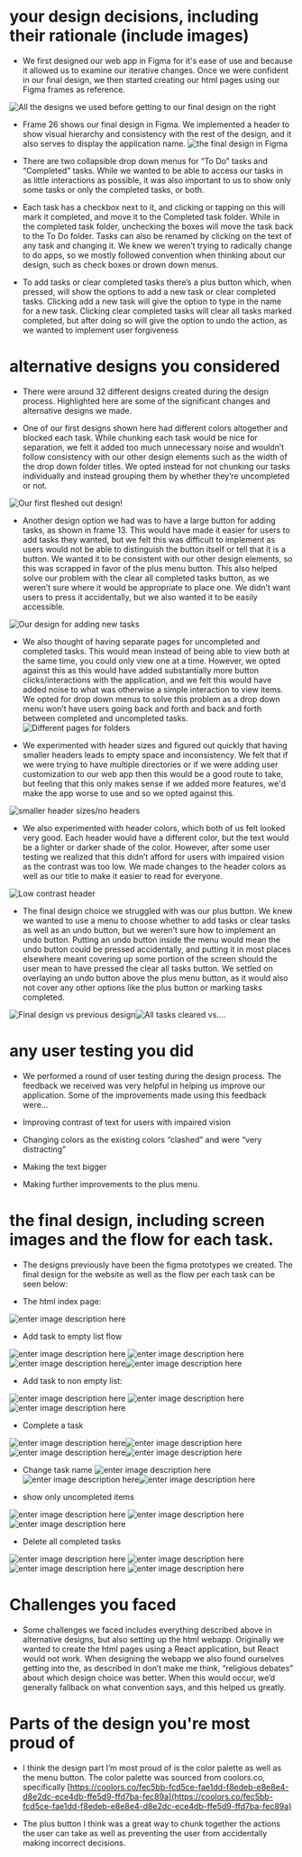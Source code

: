 # your design decisions, including their rationale (include images)

-   We first designed our web app in Figma for it's ease of use and because it allowed us to examine our iterative changes. Once we were confident in our final design, we then started creating our html pages using our Figma frames as reference.
    

![All the designs we used before getting to our final design on the right](https://i.imgur.com/CAfvcxF.png)
    

-   Frame 26 shows our final design in Figma. We implemented a header to show visual hierarchy and consistency with the rest of the design, and it also serves to display the application name.
![the final design in Figma](https://i.imgur.com/BZNqMJ7.png)
    
-   There are two collapsible drop down menus for “To Do” tasks and “Completed” tasks. While we wanted to be able to access our tasks in as little interactions as possible, it was also important to us to show only some tasks or only the completed tasks, or both. 
    
-   Each task has a checkbox next to it, and clicking or tapping on this will mark it completed, and move it to the Completed task folder. While in the completed task folder, unchecking the boxes will move the task back to the To Do folder. Tasks can also be renamed by clicking on the text of any task and changing it. We knew we weren’t trying to radically change to do apps, so we mostly followed convention when thinking about our design, such as check boxes or drown down menus.
    
-   To add tasks or clear completed tasks there’s a plus button which, when pressed, will show the options to add a new task or clear completed tasks. Clicking add a new task will give the option to type in the name for a new task. Clicking clear completed tasks will clear all tasks marked completed, but after doing so will give the option to undo the action, as we wanted to implement user forgiveness

# alternative designs you considered

-   There were around 32 different designs created during the design process. Highlighted here are some of the significant changes and alternative designs we made.
    
-   One of our first designs shown here had different colors altogether and blocked each task. While chunking each task would be nice for separation, we felt it added too much unnecessary noise and wouldn’t follow consistency with our other design elements such as the width of the drop down folder titles. We opted instead for not chunking our tasks individually and instead grouping them by whether they’re uncompleted or not.

![Our first fleshed out design!](https://i.imgur.com/qYOTFlR.png)
    
-   Another design option we had was to have a large button for adding tasks, as shown in frame 13. This would have made it easier for users to add tasks they wanted, but we felt this was difficult to implement as users would not be able to distinguish the button itself or tell that it is a button. We wanted it to be consistent with our other design elements, so this was scrapped in favor of the plus menu button. This also helped solve our problem with the clear all completed tasks button, as we weren’t sure where it would be appropriate to place one. We didn’t want users to press it accidentally, but we also wanted it to be easily accessible.

 ![Our design for adding new tasks](https://i.imgur.com/aamEN8z.png)

-   We also thought of having separate pages for uncompleted and completed tasks. This would mean instead of being able to view both at the same time, you could only view one at a time. However, we opted against this as this would have added substantially more button clicks/interactions with the application, and we felt this would have added noise to what was otherwise a simple interaction to view items. We opted for drop down menus to solve this problem as a drop down menu won’t have users going back and forth and back and forth between completed and uncompleted tasks.
  ![Different pages for folders](https://i.imgur.com/QYS40Tf.png)

-   We experimented with header sizes and figured out quickly that having smaller headers leads to empty space and inconsistency. We felt that if we were trying to have multiple directories or if we were adding user customization to our web app then this would be a good route to take, but feeling that this only makes sense if we added more features, we'd make the app worse to use and so we opted against this.

![smaller header sizes/no headers](https://i.imgur.com/jkyypuA.png)    

-   We also experimented with header colors, which both of us felt looked very good. Each header would have a different color, but the text would be a lighter or darker shade of the color. However, after some user testing we realized that this didn’t afford for users with impaired vision as the contrast was too low. We made changes to the header colors as well as our title to make it easier to read for everyone.

![Low contrast header](https://i.imgur.com/eWjrzeH.png)
    
-   The final design choice we struggled with was our plus button. We knew we wanted to use a menu to choose whether to add tasks or clear tasks as well as an undo button, but we weren’t sure how to implement an undo button. Putting an undo button inside the menu would mean the undo button could be pressed accidentally, and putting it in most places elsewhere meant covering up some portion of the screen should the user mean to have pressed the clear all tasks button. We settled on overlaying an undo button above the plus menu button, as it would also not cover any other options like the plus button or marking tasks completed.


![Final design vs previous design](https://i.imgur.com/Dszg72P.png)![All tasks cleared vs....](https://i.imgur.com/Eswi7M3.png)

# any user testing you did

-   We performed a round of user testing during the design process. The feedback we received was very helpful in helping us improve our application. Some of the improvements made using this feedback were…
    

-   Improving contrast of text for users with impaired vision
    
-   Changing colors as the existing colors “clashed” and were “very distracting”
    
-   Making the text bigger
    
-   Making further improvements to the plus menu.

# the final design, including screen images and the flow for each task.
- The designs previously have been the figma prototypes we created. The final design for the website as well as the flow per each task can be seen below:

- The html index page:

![enter image description here](https://i.imgur.com/DvZik84.png)

- Add task to empty list flow

![enter image description here](https://i.imgur.com/1Ck3iLv.png)
![enter image description here](https://i.imgur.com/tT6aSxR.png)![enter image description here](https://i.imgur.com/UaUUaHJ.png)![enter image description here](https://i.imgur.com/FhomSxV.png)

- Add task to non empty list:

![enter image description here](https://i.imgur.com/s3RmfM5.png)
![enter image description here](https://i.imgur.com/Z0syHb8.png)![enter image description here](https://i.imgur.com/TDuWLxs.png)

- Complete a task

![enter image description here](https://i.imgur.com/CKOPz1h.png)![enter image description here](https://i.imgur.com/NOa0iKe.png)![enter image description here](https://i.imgur.com/3PjvdTi.png)![enter image description here](https://i.imgur.com/LrK80FH.png)

- Change task name
![enter image description here](https://i.imgur.com/Hh6etOs.png)
![enter image description here](https://i.imgur.com/MPvz5nc.png)![enter image description here](https://i.imgur.com/Vxx1U3K.png)

- show only uncompleted items

![enter image description here](https://i.imgur.com/Ryc0Vh4.png)
![enter image description here](https://i.imgur.com/IxnSvMC.png)
![enter image description here](https://i.imgur.com/i6bCodp.png)

- Delete all completed tasks

![enter image description here](https://i.imgur.com/3lBzTyL.png)
![enter image description here](https://i.imgur.com/Jb8Qxk1.png)
![enter image description here](https://i.imgur.com/D1toIql.png)
![enter image description here](https://i.imgur.com/V8XbRcbh.jpg)


# Challenges you faced

-   Some challenges we faced includes everything described above in alternative designs, but also setting up the html webapp. Originally we wanted to create the html pages using a React application, but React would not work. When designing the webapp we also found ourselves getting into the, as described in don’t make me think, “religious debates” about which design choice was better. When this would occur, we’d generally fallback on what convention says, and this helped us greatly.

# Parts of the design you're most proud of


-   I think the design part I’m most proud of is the color palette as well as the menu button. The color palette was sourced from coolors.co, specifically [https://coolors.co/fec5bb-fcd5ce-fae1dd-f8edeb-e8e8e4-d8e2dc-ece4db-ffe5d9-ffd7ba-fec89a](https://coolors.co/fec5bb-fcd5ce-fae1dd-f8edeb-e8e8e4-d8e2dc-ece4db-ffe5d9-ffd7ba-fec89a)
    
-   The plus button I think was a great way to chunk together the actions the user can take as well as preventing the user from accidentally making incorrect decisions.



